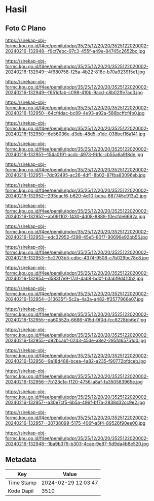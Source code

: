 # Hasil

## Foto C Plano

https://sirekap-obj-formc.kpu.go.id/f4ee/pemilu/pdpr/35/25/12/20/20/3525122020002-20240216-132948--f9cf7ebc-97c3-455f-a49e-84745c2652bc.jpg

https://sirekap-obj-formc.kpu.go.id/f4ee/pemilu/pdpr/35/25/12/20/20/3525122020002-20240216-132949--4f980758-f25a-4b22-816c-b70a923915e1.jpg

https://sirekap-obj-formc.kpu.go.id/f4ee/pemilu/pdpr/35/25/12/20/20/3525122020002-20240216-132949--f651dfab-c098-410b-9acd-c8b02ffe7ac3.jpg

https://sirekap-obj-formc.kpu.go.id/f4ee/pemilu/pdpr/35/25/12/20/20/3525122020002-20240216-132950--64cf4dac-bc89-4e93-a92a-586bcffcf4b0.jpg

https://sirekap-obj-formc.kpu.go.id/f4ee/pemilu/pdpr/35/25/12/20/20/3525122020002-20240216-132950--6e56036e-d3db-48d5-b1dc-038bcf16a141.jpg

https://sirekap-obj-formc.kpu.go.id/f4ee/pemilu/pdpr/35/25/12/20/20/3525122020002-20240216-132951--154a0191-acdc-4973-9b1c-cb55a6a9f8de.jpg

https://sirekap-obj-formc.kpu.go.id/f4ee/pemilu/pdpr/35/25/12/20/20/3525122020002-20240216-132951--7dc92495-ac26-4df1-8b02-87fba83096eb.jpg

https://sirekap-obj-formc.kpu.go.id/f4ee/pemilu/pdpr/35/25/12/20/20/3525122020002-20240216-132952--293dacf6-b620-4d10-beba-687745c913a2.jpg

https://sirekap-obj-formc.kpu.go.id/f4ee/pemilu/pdpr/35/25/12/20/20/3525122020002-20240216-132952--ab091102-f430-4d08-8889-f0ecfde6692a.jpg

https://sirekap-obj-formc.kpu.go.id/f4ee/pemilu/pdpr/35/25/12/20/20/3525122020002-20240216-132953--edc32952-f298-45e5-80f7-90696e92bb55.jpg

https://sirekap-obj-formc.kpu.go.id/f4ee/pemilu/pdpr/35/25/12/20/20/3525122020002-20240216-132953--5c2703b5-cdbc-4374-9508-c7b029bc78c8.jpg

https://sirekap-obj-formc.kpu.go.id/f4ee/pemilu/pdpr/35/25/12/20/20/3525122020002-20240216-132954--d583f7e9-17a1-4ab8-bd0f-b3abf9d410b2.jpg

https://sirekap-obj-formc.kpu.go.id/f4ee/pemilu/pdpr/35/25/12/20/20/3525122020002-20240216-132954--313635f1-5c2a-4a3a-a482-ff3577966e07.jpg

https://sirekap-obj-formc.kpu.go.id/f4ee/pemilu/pdpr/35/25/12/20/20/3525122020002-20240216-132955--da60552b-6686-415d-9f0d-fcc8228bb6e7.jpg

https://sirekap-obj-formc.kpu.go.id/f4ee/pemilu/pdpr/35/25/12/20/20/3525122020002-20240216-132955--d92bcabf-0243-45de-a8e2-295fd65751d0.jpg

https://sirekap-obj-formc.kpu.go.id/f4ee/pemilu/pdpr/35/25/12/20/20/3525122020002-20240216-132956--9a18d488-bcea-4a82-a235-f90772bfdceb.jpg

https://sirekap-obj-formc.kpu.go.id/f4ee/pemilu/pdpr/35/25/12/20/20/3525122020002-20240216-132956--7b123c1e-f120-4756-a8af-fa350583965e.jpg

https://sirekap-obj-formc.kpu.go.id/f4ee/pemilu/pdpr/35/25/12/20/20/3525122020002-20240216-132957--a30e7cf5-6b5a-496f-bf7a-2838d32cc9e2.jpg

https://sirekap-obj-formc.kpu.go.id/f4ee/pemilu/pdpr/35/25/12/20/20/3525122020002-20240216-132957--30738099-5175-406f-a5f4-89526f90ee00.jpg

https://sirekap-obj-formc.kpu.go.id/f4ee/pemilu/pdpr/35/25/12/20/20/3525122020002-20240216-132948--1ba9b379-b303-4cae-9e87-5d9da4b8e520.jpg


## Metadata

| Key        | Value               |
| ---------- | ------------------- |
| Time Stamp | 2024-02-29 12:03:47 |
| Kode Dapil | 3510                |



